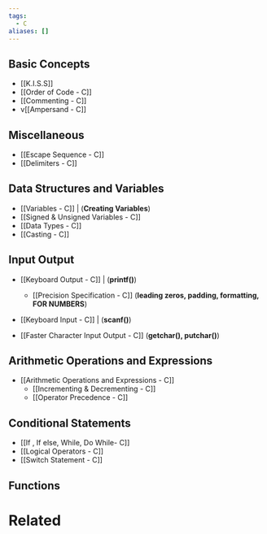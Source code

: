 ```yaml
---
tags:
  - C
aliases: []
---
```


## Basic Concepts
- [[K.I.S.S]]
- [[Order of Code - C]]
- [[Commenting - C]]
- v[[Ampersand - C]]
## Miscellaneous
- [[Escape Sequence - C]]
- [[Delimiters - C]]

## Data Structures and Variables
- [[Variables - C]] | (**Creating Variables**)
- [[Signed & Unsigned Variables - C]]
- [[Data Types - C]]
- [[Casting - C]]

## Input Output
- [[Keyboard Output - C]] | (**printf()**)
	- [[Precision Specification - C]] (**leading zeros, padding, formatting, FOR NUMBERS**)
- [[Keyboard Input - C]] | (**scanf()**)

- [[Faster Character Input Output - C]] (**getchar(), putchar()**)
## Arithmetic Operations and Expressions
- [[Arithmetic Operations and Expressions - C]]
	- [[Incrementing & Decrementing - C]]
	- [[Operator Precedence - C]]

## Conditional Statements
- [[If , If else, While, Do While- C]]
- [[Logical Operators - C]]
- [[Switch Statement - C]]

## Functions


# Related

